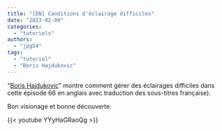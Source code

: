 ```yaml
---
title: "[EN] Conditions d'éclairage difficiles"
date: "2023-02-09"
categories:
  - "tutoriels"
authors:
  - "jpg54" 
tags:
  - "tutoriel"
  - "Boris Hajdukovic"
---
```

"[Boris Hajdukovic](https://www.youtube.com/@s7habo)" montre comment gérer des éclairages difficiles dans cette épisode 66 en anglais avec 
traduction des sous-titres française).

Bon visionage et bonne découverte.
 
{{< youtube YYyHaGRaoQg >}}
